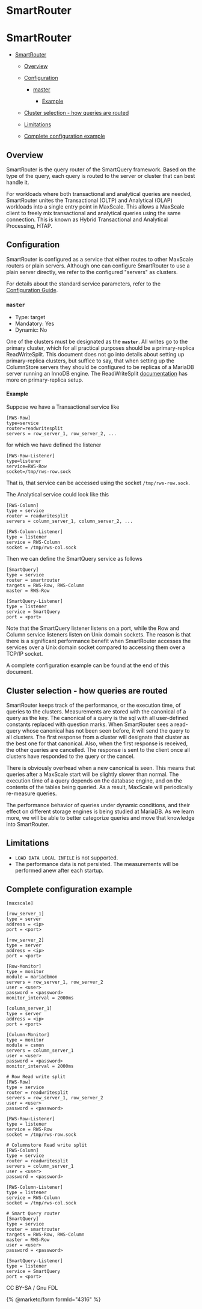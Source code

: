 
# SmartRouter

# SmartRouter




* [SmartRouter](#smartrouter)

  * [Overview](#overview)
  * [Configuration](#configuration)

    * [master](#master)

      * [Example](#example)
  * [Cluster selection - how queries are routed](#cluster-selection-how-queries-are-routed)
  * [Limitations](#limitations)
  * [Complete configuration example](#complete-configuration-example)




## Overview


SmartRouter is the query router of the SmartQuery framework. Based on the type
of the query, each query is routed to the server or cluster that can best
handle it.


For workloads where both transactional and analytical queries are needed,
SmartRouter unites the Transactional (OLTP) and Analytical (OLAP) workloads into
a single entry point in MaxScale. This allows a MaxScale client to freely mix
transactional and analytical queries using the same connection. This is known
as Hybrid Transactional and Analytical Processing, HTAP.


## Configuration


SmartRouter is configured as a service that either routes to other MaxScale
routers or plain servers. Although one can configure SmartRouter to use a plain
server directly, we refer to the configured "servers" as clusters.


For details about the standard service parameters, refer to the
[Configuration Guide](../mariadb-maxscale-23-02-getting-started/mariadb-maxscale-2302-mariadb-maxscale-configuration-guide.md).


### `master`


* Type: target
* Mandatory: Yes
* Dynamic: No


One of the clusters must be designated as the **`master`**. All writes go to the
primary cluster, which for all practical purposes should be a primary-replica
ReadWriteSplit. This document does not go into details about setting up
primary-replica clusters, but suffice to say, that when setting up the ColumnStore
servers they should be configured to be replicas of a MariaDB server running an
InnoDB engine.
The ReadWriteSplit [documentation](mariadb-maxscale-2302-readwritesplit.md) has more on primary-replica setup.


#### Example


Suppose we have a Transactional service like



```
[RWS-Row]
type=service
router=readwritesplit
servers = row_server_1, row_server_2, ...
```



for which we have defined the listener



```
[RWS-Row-Listener]
type=listener
service=RWS-Row
socket=/tmp/rws-row.sock
```



That is, that service can be accessed using the socket `/tmp/rws-row.sock`.


The Analytical service could look like this



```
[RWS-Column]
type = service
router = readwritesplit
servers = column_server_1, column_server_2, ...

[RWS-Column-Listener]
type = listener
service = RWS-Column
socket = /tmp/rws-col.sock
```



Then we can define the SmartQuery service as follows



```
[SmartQuery]
type = service
router = smartrouter
targets = RWS-Row, RWS-Column
master = RWS-Row

[SmartQuery-Listener]
type = listener
service = SmartQuery
port = <port>
```



Note that the SmartQuery listener listens on a port, while the Row and Column
service listeners listen on Unix domain sockets. The reason is that there is a
significant performance benefit when SmartRouter accesses the services over a
Unix domain socket compared to accessing them over a TCP/IP socket.


A complete configuration example can be found at the end of this document.


## Cluster selection - how queries are routed


SmartRouter keeps track of the performance, or the execution time, of queries to
the clusters. Measurements are stored with the canonical of a query as the key.
The canonical of a query is the sql with all user-defined constants replaced with
question marks. When SmartRouter sees a read-query whose canonical has not been
seen before, it will send the query to all clusters. The first response from a
cluster will designate that cluster as the best one for that canonical. Also,
when the first response is received, the other queries are cancelled. The
response is sent to the client once all clusters have responded to the query
or the cancel.


There is obviously overhead when a new canonical is seen. This means that
queries after a MaxScale start will be slightly slower than normal. The
execution time of a query depends on the database engine, and on the contents
of the tables being queried. As a result, MaxScale will periodically re-measure
queries.


The performance behavior of queries under dynamic conditions, and their effect
on different storage engines is being studied at MariaDB. As we learn more, we
will be able to better categorize queries and move that knowledge into
SmartRouter.


## Limitations


* `LOAD DATA LOCAL INFILE` is not supported.
* The performance data is not persisted. The measurements will be performed
anew after each startup.


## Complete configuration example



```
[maxscale]

[row_server_1]
type = server
address = <ip>
port = <port>

[row_server_2]
type = server
address = <ip>
port = <port>

[Row-Monitor]
type = monitor
module = mariadbmon
servers = row_server_1, row_server_2
user = <user>
password = <password>
monitor_interval = 2000ms

[column_server_1]
type = server
address = <ip>
port = <port>

[Column-Monitor]
type = monitor
module = csmon
servers = column_server_1
user = <user>
password = <password>
monitor_interval = 2000ms

# Row Read write split
[RWS-Row]
type = service
router = readwritesplit
servers = row_server_1, row_server_2
user = <user>
password = <password>

[RWS-Row-Listener]
type = listener
service = RWS-Row
socket = /tmp/rws-row.sock

# Columnstore Read write split
[RWS-Column]
type = service
router = readwritesplit
servers = column_server_1
user = <user>
password = <password>

[RWS-Column-Listener]
type = listener
service = RWS-Column
socket = /tmp/rws-col.sock

# Smart Query router
[SmartQuery]
type = service
router = smartrouter
targets = RWS-Row, RWS-Column
master = RWS-Row
user = <user>
password = <password>

[SmartQuery-Listener]
type = listener
service = SmartQuery
port = <port>
```



CC BY-SA / Gnu FDL


{% @marketo/form formId="4316" %}
